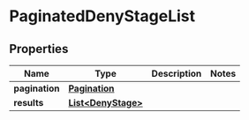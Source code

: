 

# PaginatedDenyStageList


## Properties

| Name | Type | Description | Notes |
|------------ | ------------- | ------------- | -------------|
|**pagination** | [**Pagination**](Pagination.md) |  |  |
|**results** | [**List&lt;DenyStage&gt;**](DenyStage.md) |  |  |




